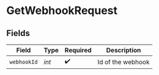 # GetWebhookRequest


## Fields

| Field              | Type               | Required           | Description        |
| ------------------ | ------------------ | ------------------ | ------------------ |
| `webhookId`        | *int*              | :heavy_check_mark: | Id of the webhook  |